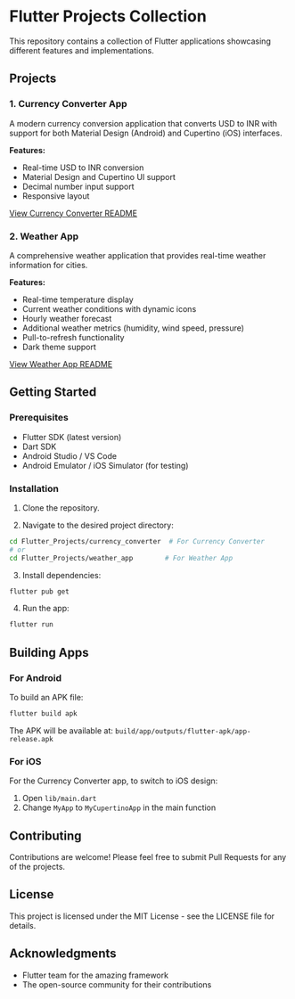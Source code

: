# Flutter Projects Collection

This repository contains a collection of Flutter applications showcasing different features and implementations.

## Projects

### 1. Currency Converter App
A modern currency conversion application that converts USD to INR with support for both Material Design (Android) and Cupertino (iOS) interfaces.

**Features:**
- Real-time USD to INR conversion
- Material Design and Cupertino UI support
- Decimal number input support
- Responsive layout

[View Currency Converter README](currency_converter/README.md)

### 2. Weather App
A comprehensive weather application that provides real-time weather information for cities.

**Features:**
- Real-time temperature display
- Current weather conditions with dynamic icons
- Hourly weather forecast
- Additional weather metrics (humidity, wind speed, pressure)
- Pull-to-refresh functionality
- Dark theme support

[View Weather App README](weather_app/README.md)

## Getting Started

### Prerequisites
- Flutter SDK (latest version)
- Dart SDK
- Android Studio / VS Code
- Android Emulator / iOS Simulator (for testing)

### Installation

1. Clone the repository.

2. Navigate to the desired project directory:
```bash
cd Flutter_Projects/currency_converter  # For Currency Converter
# or
cd Flutter_Projects/weather_app        # For Weather App
```

3. Install dependencies:
```bash
flutter pub get
```

4. Run the app:
```bash
flutter run
```

## Building Apps

### For Android
To build an APK file:
```bash
flutter build apk
```
The APK will be available at: `build/app/outputs/flutter-apk/app-release.apk`

### For iOS
For the Currency Converter app, to switch to iOS design:
1. Open `lib/main.dart`
2. Change `MyApp` to `MyCupertinoApp` in the main function

## Contributing

Contributions are welcome! Please feel free to submit Pull Requests for any of the projects.

## License

This project is licensed under the MIT License - see the LICENSE file for details.

## Acknowledgments

- Flutter team for the amazing framework
- The open-source community for their contributions